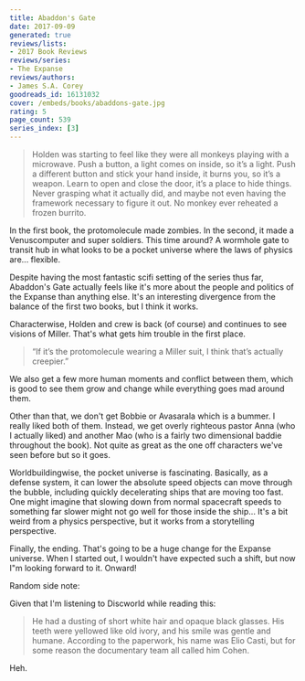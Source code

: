 ```yaml
---
title: Abaddon's Gate
date: 2017-09-09
generated: true
reviews/lists:
- 2017 Book Reviews
reviews/series:
- The Expanse
reviews/authors:
- James S.A. Corey
goodreads_id: 16131032
cover: /embeds/books/abaddons-gate.jpg
rating: 5
page_count: 539
series_index: [3]
---
```

> Holden was starting to feel like they were all monkeys playing with a microwave. Push a button, a light comes on inside, so it’s a light. Push a different button and stick your hand inside, it burns you, so it’s a weapon. Learn to open and close the door, it’s a place to hide things. Never grasping what it actually did, and maybe not even having the framework necessary to figure it out. No monkey ever reheated a frozen burrito.

In the first book, the protomolecule made zombies. In the second, it made a Venuscomputer and super soldiers. This time around? A wormhole gate to transit hub in what looks to be a pocket universe where the laws of physics are... flexible.  

<!--more-->

Despite having the most fantastic scifi setting of the series thus far, Abaddon's Gate actually feels like it's more about the people and politics of the Expanse than anything else. It's an interesting divergence from the balance of the first two books, but I think it works.  

Characterwise, Holden and crew is back (of course) and continues to see visions of Miller. That's what gets him trouble in the first place.  

> “If it’s the protomolecule wearing a Miller suit, I think that’s actually creepier.”

We also get a few more human moments and conflict between them, which is good to see them grow and change while everything goes mad around them.  

Other than that, we don't get Bobbie or Avasarala which is a bummer. I really liked both of them. Instead, we get overly righteous pastor Anna (who I actually liked) and another Mao (who is a fairly two dimensional baddie throughout the book). Not quite as great as the one off characters we've seen before but so it goes.  

Worldbuildingwise, the pocket universe is fascinating. Basically, as a defense system, it can lower the absolute speed objects can move through the bubble, including quickly decelerating ships that are moving too fast. One might imagine that slowing down from normal spacecraft speeds to something far slower might not go well for those inside the ship... It's a bit weird from a physics perspective, but it works from a storytelling perspective.  

Finally, the ending. That's going to be a huge change for the Expanse universe. When I started out, I wouldn't have expected such a shift, but now I"m looking forward to it. Onward!  

Random side note:  

Given that I'm listening to Discworld while reading this:  

> He had a dusting of short white hair and opaque black glasses. His teeth were yellowed like old ivory, and his smile was gentle and humane. According to the paperwork, his name was Elio Casti, but for some reason the documentary team all called him Cohen.

Heh.